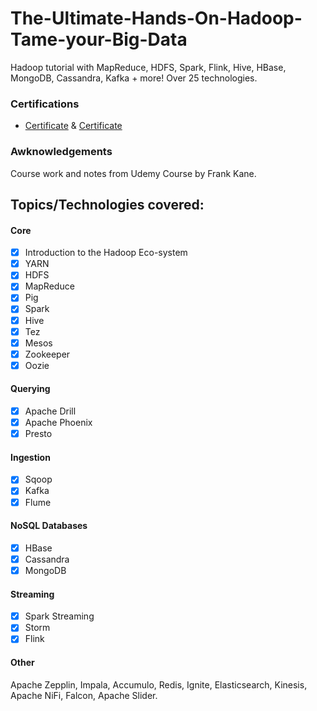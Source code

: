 # The-Ultimate-Hands-On-Hadoop-Tame-your-Big-Data
Hadoop tutorial with MapReduce, HDFS, Spark, Flink, Hive, HBase, MongoDB, Cassandra, Kafka + more! Over 25 technologies.

### Certifications

- [Certificate](https://www.udemy.com/certificate/UC-60343870-5a7b-410d-abf6-c3f34a2e16b5/) & [Certificate](https://nlb.udemy.com/certificate/UC-d49d200c-d389-4c9d-9a63-00b7d90c46d5/)

### Awknowledgements

Course work and notes from Udemy Course by Frank Kane.

## **Topics/Technologies covered:**

#### Core
- [x] Introduction to the Hadoop Eco-system
- [x] YARN
- [x] HDFS
- [x] MapReduce
- [x] Pig
- [x] Spark
- [x] Hive
- [x] Tez
- [x] Mesos
- [x] Zookeeper
- [x] Oozie
#### Querying
- [x] Apache Drill
- [x] Apache Phoenix
- [x] Presto
#### Ingestion
- [x] Sqoop
- [x] Kafka
- [x] Flume
#### NoSQL Databases
- [x] HBase
- [x] Cassandra
- [x] MongoDB
#### Streaming
- [x] Spark Streaming
- [x] Storm
- [x] Flink
#### Other
Apache Zepplin, Impala, Accumulo, Redis, Ignite, Elasticsearch, Kinesis, Apache NiFi, Falcon, Apache Slider.